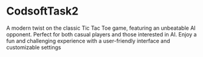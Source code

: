 # CodsoftTask2
A modern twist on the classic Tic Tac Toe game, featuring an unbeatable AI opponent. Perfect for both casual players and those interested in AI. Enjoy a fun and challenging experience with a user-friendly interface and customizable settings
